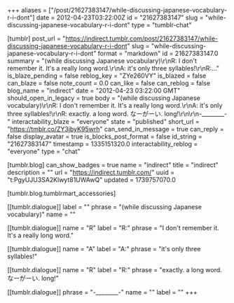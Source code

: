 +++
aliases = ["/post/21627383147/while-discussing-japanese-vocabulary-r-i-dont"]
date = 2012-04-23T03:22:00Z
id = "21627383147"
slug = "while-discussing-japanese-vocabulary-r-i-dont"
type = "tumblr-chat"

[tumblr]
post_url = "https://indirect.tumblr.com/post/21627383147/while-discussing-japanese-vocabulary-r-i-dont"
slug = "while-discussing-japanese-vocabulary-r-i-dont"
format = "markdown"
id = 21627383147.0
summary = "(while discussing Japanese vocabulary)\r\nR: I don't remember it. It's a really long word.\r\nA: it's only three syllables!\r\nR:..."
is_blaze_pending = false
reblog_key = "ZYe260VY"
is_blazed = false
can_blaze = false
note_count = 0.0
can_like = false
can_reblog = false
blog_name = "indirect"
date = "2012-04-23 03:22:00 GMT"
should_open_in_legacy = true
body = "(while discussing Japanese vocabulary)\r\nR: I don't remember it. It's a really long word.\r\nA: it's only three syllables!\r\nR: exactly. a long word. なーがーい. long!\r\n\r\n-________-"
interactability_blaze = "everyone"
state = "published"
short_url = "https://tmblr.co/ZY3jbyK95wrh"
can_send_in_message = true
can_reply = false
display_avatar = true
is_blocks_post_format = false
id_string = "21627383147"
timestamp = 1335151320.0
interactability_reblog = "everyone"
type = "chat"

[tumblr.blog]
can_show_badges = true
name = "indirect"
title = "indirect"
description = ""
url = "https://indirect.tumblr.com/"
uuid = "t:PgyUJU3SA2Klwyt81UWAwQ"
updated = 1739757070.0

[tumblr.blog.tumblrmart_accessories]

[[tumblr.dialogue]]
label = ""
phrase = "(while discussing Japanese vocabulary)"
name = ""

[[tumblr.dialogue]]
name = "R"
label = "R:"
phrase = "I don't remember it. It's a really long word."

[[tumblr.dialogue]]
name = "A"
label = "A:"
phrase = "it's only three syllables!"

[[tumblr.dialogue]]
name = "R"
label = "R:"
phrase = "exactly. a long word. なーがーい. long!"

[[tumblr.dialogue]]
phrase = "-________-"
name = ""
label = ""
+++
